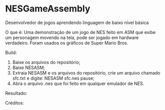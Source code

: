 # NESGameAssembly
Desenvolvedor de jogos aprendendo linguagem de baixo nível básica 

O que é:
Uma demonstração de um jogo de NES feito em ASM que exibe um personagem movendo na tela, pode ser jogado em hardware verdadeiro. Foram usados os gráficos de Super Mario Bros. 

Build:
  1. Baixe os arquivos do repositório;
  2. Baixe NESASM;
  3. Extraia NESASM e os arquivos do repositório, crie um arquivo chamado sfc.txt e digite: NESASM sfc.nes pause;
  4. Abra o arquivo .nes que foi feito em qualquer emulador de NES.

Resultado:

Créditos:
